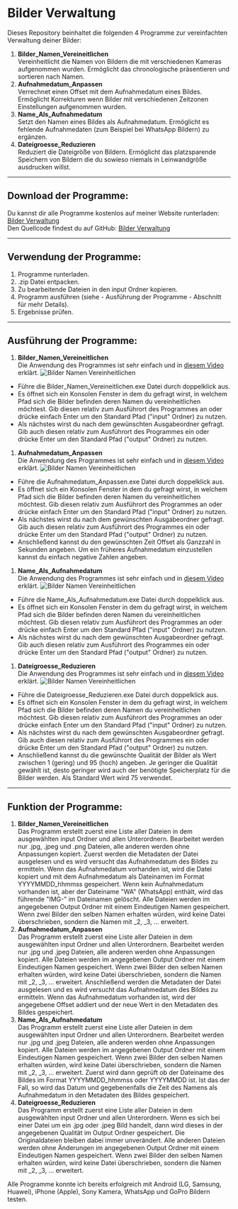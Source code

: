 # Bilder Verwaltung
Dieses Repository beinhaltet die folgenden 4 Programme zur vereinfachten Verwaltung deiner Bilder:
1. **Bilder_Namen_Vereineitlichen**<br>
Vereinheitlicht die Namen von Bildern die mit verschiedenen Kameras aufgenommen wurden.
Ermöglicht das chronologische präsentieren und sortieren nach Namen.
1. **Aufnahmedatum_Anpassen**<br>
Verrechnet einen Offset mit dem Aufnahmedatum eines Bildes.
Ermöglicht Korrekturen wenn Bilder mit verschiedenen Zeitzonen Einstellungen aufgenommen wurden.
1. **Name_Als_Aufnahmedatum**<br>
Setzt den Namen eines Bildes als Aufnahmedatum.
Ermöglicht es fehlende Aufnahmedaten (zum Beispiel bei WhatsApp Bildern) zu ergänzen.
1. **Dateigroesse_Reduzieren**<br>
Reduziert die Dateigröße von Bildern.
Ermöglicht das platzsparende Speichern von Bildern die du sowieso niemals in Leinwandgröße ausdrucken willst.

***
## Download der Programme:
Du kannst dir alle Programme kostenlos auf meiner Website runterladen: [Bilder Verwaltung](https://trustmeimanengineer.de/dateinamen-von-bildern-vereinheitlichen/)<br>
Den Quellcode findest du auf GitHub: [Bilder Verwaltung](https://github.com/GermanEngineering/BilderVerwaltung)

***
## Verwendung der Programme:
1. Programme runterladen.
1. .zip Datei entpacken.
1. Zu bearbeitende Dateien in den input Ordner kopieren.
1. Programm ausführen (siehe - Ausführung der Programme - Abschnitt für mehr Details).
1. Ergebnisse prüfen.

***
## Ausführung der Programme:
1. **Bilder_Namen_Vereineitlichen**<br>
Die Anwendung des Programmes ist sehr einfach und in [diesem Video](https://trustmeimanengineer.de/dateinamen-von-bildern-vereinheitlichen/) erklärt.
![Bilder Namen Vereinheitlichen](https://trustmeimanengineer.de/wp-content/uploads/Thumbnail_Bilder_Dateinamen_Vereinheitlichen.png)
* Führe die Bilder_Namen_Vereineitlichen.exe Datei durch doppelklick aus.
* Es öffnet sich ein Konsolen Fenster in dem du gefragt wirst, in welchem Pfad sich die Bilder befinden deren Namen du vereinheitlichen möchtest.
Gib diesen relativ zum Ausführort des Programmes an oder drücke einfach Enter um den Standard Pfad ("input" Ordner) zu nutzen.
* Als nächstes wirst du nach dem gewünschten Ausgabeordner gefragt.
Gib auch diesen relativ zum Ausführort des Programmes ein oder drücke Enter um den Standard Pfad ("output" Ordner) zu nutzen.	
1. **Aufnahmedatum_Anpassen**<br>
Die Anwendung des Programmes ist sehr einfach und in [diesem Video](https://trustmeimanengineer.de/aufnahmedatum-von-bildern-anpassen/) erklärt.
![Bilder Namen Vereinheitlichen](https://trustmeimanengineer.de/wp-content/uploads/Thumbnail_Bilder_Aufnahmedatum_Anpassen.png)
* Führe die Aufnahmedatum_Anpassen.exe Datei durch doppelklick aus.
* Es öffnet sich ein Konsolen Fenster in dem du gefragt wirst, in welchem Pfad sich die Bilder befinden deren Namen du vereinheitlichen möchtest.
Gib diesen relativ zum Ausführort des Programmes an oder drücke einfach Enter um den Standard Pfad ("input" Ordner) zu nutzen.
* Als nächstes wirst du nach dem gewünschten Ausgabeordner gefragt.
Gib auch diesen relativ zum Ausführort des Programmes ein oder drücke Enter um den Standard Pfad ("output" Ordner) zu nutzen.
* Anschließend kannst du den gewünschten Zeit Offset als Ganzzahl in Sekunden angeben. Um ein früheres Aufnahmedatum einzustellen kannst du einfach negative Zahlen angeben. 
1. **Name_Als_Aufnahmedatum**<br>
Die Anwendung des Programmes ist sehr einfach und in [diesem Video](https://trustmeimanengineer.de/aufnahmedatum-zu-bildern-hinzufugen/) erklärt.
![Bilder Namen Vereinheitlichen](https://trustmeimanengineer.de/wp-content/uploads/Thumbnail_Bilder_Aufnahmedatum_Hinzufuegen.png)
* Führe die Name_Als_Aufnahmedatum.exe Datei durch doppelklick aus.
* Es öffnet sich ein Konsolen Fenster in dem du gefragt wirst, in welchem Pfad sich die Bilder befinden deren Namen du vereinheitlichen möchtest.
Gib diesen relativ zum Ausführort des Programmes an oder drücke einfach Enter um den Standard Pfad ("input" Ordner) zu nutzen.
* Als nächstes wirst du nach dem gewünschten Ausgabeordner gefragt.
Gib auch diesen relativ zum Ausführort des Programmes ein oder drücke Enter um den Standard Pfad ("output" Ordner) zu nutzen.
1. **Dateigroesse_Reduzieren**<br>
Die Anwendung des Programmes ist sehr einfach und in [diesem Video](https://trustmeimanengineer.de/dateigrose-von-bilden-reduzieren/) erklärt.
![Bilder Namen Vereinheitlichen](https://trustmeimanengineer.de/wp-content/uploads/Thumbnail_Dateigroesse_Von_Bildern_Reduzieren.png)
* Führe die Dateigroesse_Reduzieren.exe Datei durch doppelklick aus.
* Es öffnet sich ein Konsolen Fenster in dem du gefragt wirst, in welchem Pfad sich die Bilder befinden deren Namen du vereinheitlichen möchtest.
Gib diesen relativ zum Ausführort des Programmes an oder drücke einfach Enter um den Standard Pfad ("input" Ordner) zu nutzen.
* Als nächstes wirst du nach dem gewünschten Ausgabeordner gefragt.
Gib auch diesen relativ zum Ausführort des Programmes ein oder drücke Enter um den Standard Pfad ("output" Ordner) zu nutzen.
* Anschließend kannst du die gewünschte Qualität der Bilder als Wert zwischen 1 (gering) und 95 (hoch) angeben.
Je geringer die Qualität gewählt ist, desto geringer wird auch der benötigte Speicherplatz für die Bilder werden. Als Standard Wert wird 75 verwendet.

***
## Funktion der Programme:
1. **Bilder_Namen_Vereineitlichen**<br>
Das Programm erstellt zuerst eine Liste aller Dateien in dem ausgewählten input Ordner und allen Unterordnern.
Bearbeitet werden nur .jpg, .jpeg und .png Dateien, alle anderen werden ohne Anpassungen kopiert.
Zuerst werden die Metadaten der Datei ausgelesen und es wird versucht das Aufnahmedatum des Bildes zu ermitteln.
Wenn das Aufnahmedatum vorhanden ist, wird die Datei kopiert und mit dem Aufnahmedatum als Dateinamen im Format YYYYMMDD_hhmmss gespeichert.
Wenn kein Aufnahmedatum vorhanden ist, aber der Dateiname "WA" (WhatsApp) enthält, wird das führende "IMG-" im Dateinamen gelöscht.
Alle Dateien werden im angegebenen Output Ordner mit einem Eindeutigen Namen gespeichert.
Wenn zwei Bilder den selben Namen erhalten würden, wird keine Datei überschrieben, sondern die Namen mit _2, _3, ... erweitert.
1. **Aufnahmedatum_Anpassen**<br>
Das Programm erstellt zuerst eine Liste aller Dateien in dem ausgewählten input Ordner und allen Unterordnern.
Bearbeitet werden nur .jpg und .jpeg Dateien, alle anderen werden ohne Anpassungen kopiert.
Alle Dateien werden im angegebenen Output Ordner mit einem Eindeutigen Namen gespeichert.
Wenn zwei Bilder den selben Namen erhalten würden, wird keine Datei überschrieben, sondern die Namen mit _2, _3, ... erweitert.
Anschließend werden die Metadaten der Datei ausgelesen und es wird versucht das Aufnahmedatum des Bildes zu ermitteln.
Wenn das Aufnahmedatum vorhanden ist, wird der angegebene Offset addiert und der neue Wert in den Metadaten des Bildes gespeichert.
1. **Name_Als_Aufnahmedatum**<br>
Das Programm erstellt zuerst eine Liste aller Dateien in dem ausgewählten input Ordner und allen Unterordnern.
Bearbeitet werden nur .jpg und .jpeg Dateien, alle anderen werden ohne Anpassungen kopiert.
Alle Dateien werden im angegebenen Output Ordner mit einem Eindeutigen Namen gespeichert.
Wenn zwei Bilder den selben Namen erhalten würden, wird keine Datei überschrieben, sondern die Namen mit _2, _3, ... erweitert.
Zuerst wird dann geprüft ob der Dateiname des Bildes im Format YYYYMMDD_hhmmss oder YYYYMMDD ist.
Ist das der Fall, so wird das Datum und gegebenenfalls die Zeit des Namens als Aufnahmedatum in den Metadaten des Bildes gespeichert.
1. **Dateigroesse_Reduzieren**<br>
Das Programm erstellt zuerst eine Liste aller Dateien in dem ausgewählten input Ordner und allen Unterordnern.
Wenn es sich bei einer Datei um ein .jpg oder .jpeg Bild handelt, dann wird dieses in der angegebenen Qualität im Output Ordner gespeichert.
Die Originaldateien bleiben dabei immer unverändert.
Alle anderen Dateien werden ohne Änderungen im angegebenen Output Ordner mit einem Eindeutigen Namen gespeichert.
Wenn zwei Bilder den selben Namen erhalten würden, wird keine Datei überschrieben, sondern die Namen mit _2, _3, ... erweitert.

Alle Programme konnte ich bereits erfolgreich mit Android (LG, Samsung, Huawei), iPhone (Apple), Sony Kamera, WhatsApp und GoPro Bildern testen.
